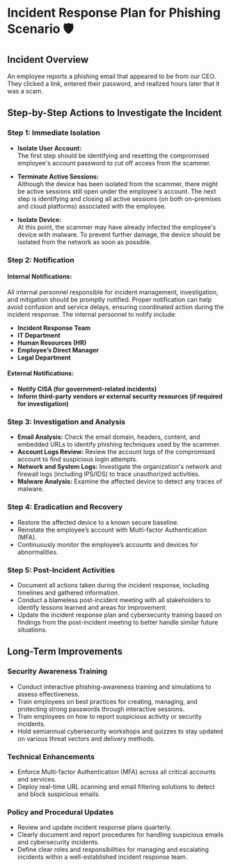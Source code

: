 # Incident Response Plan for Phishing Scenario 🛡️

## Incident Overview
An employee reports a phishing email that appeared to be from our CEO. They clicked a link, entered their password, and realized hours later that it was a scam.

## Step-by-Step Actions to Investigate the Incident

### Step 1: Immediate Isolation

- **Isolate User Account:**  
The first step should be identifying and resetting the compromised employee's account password to cut off access from the scammer.

- **Terminate Active Sessions:**  
Although the device has been isolated from the scammer, there might be active sessions still open under the employee's account. The next step is identifying and closing all active sessions (on both on-premises and cloud platforms) associated with the employee.

- **Isolate Device:**  
At this point, the scammer may have already infected the employee's device with malware. To prevent further damage, the device should be isolated from the network as soon as possible.

### Step 2: Notification

#### Internal Notifications:

All internal personnel responsible for incident management, investigation, and mitigation should be promptly notified. Proper notification can help avoid confusion and service delays, ensuring coordinated action during the incident response. The internal personnel to notify include:

- **Incident Response Team**
- **IT Department**
- **Human Resources (HR)**
- **Employee’s Direct Manager**
- **Legal Department**

#### External Notifications:
- **Notify CISA (for government-related incidents)**
- **Inform third-party vendors or external security resources (if required for investigation)**

### Step 3: Investigation and Analysis

- **Email Analysis:** Check the email domain, headers, content, and embedded URLs to identify phishing techniques used by the scammer.
- **Account Logs Review:** Review the account logs of the compromised account to find suspicious login attempts.
- **Network and System Logs:** Investigate the organization's network and firewall logs (including IPS/IDS) to trace unauthorized activities.
- **Malware Analysis:** Examine the affected device to detect any traces of malware.

### Step 4: Eradication and Recovery

- Restore the affected device to a known secure baseline.
- Reinstate the employee’s account with Multi-factor Authentication (MFA).
- Continuously monitor the employee’s accounts and devices for abnormalities.

### Step 5: Post-Incident Activities

- Document all actions taken during the incident response, including timelines and gathered information.
- Conduct a blameless post-incident meeting with all stakeholders to identify lessons learned and areas for improvement.
- Update the incident response plan and cybersecurity training based on findings from the post-incident meeting to better handle similar future situations.

## Long-Term Improvements

### Security Awareness Training

- Conduct interactive phishing-awareness training and simulations to assess effectiveness.
- Train employees on best practices for creating, managing, and protecting strong passwords through interactive sessions.
- Train employees on how to report suspicious activity or security incidents.
- Hold semiannual cybersecurity workshops and quizzes to stay updated on various threat vectors and delivery methods.

### Technical Enhancements
- Enforce Multi-factor Authentication (MFA) across all critical accounts and services.
- Deploy real-time URL scanning and email filtering solutions to detect and block suspicious emails.

### Policy and Procedural Updates
- Review and update incident response plans quarterly.
- Clearly document and report procedures for handling suspicious emails and cybersecurity incidents.
- Define clear roles and responsibilities for managing and escalating incidents within a well-established incident response team.
